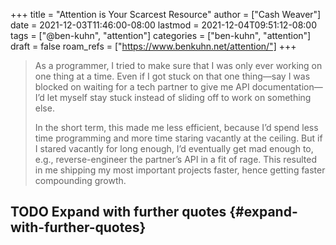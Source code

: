 +++
title = "Attention is Your Scarcest Resource"
author = ["Cash Weaver"]
date = 2021-12-03T11:46:00-08:00
lastmod = 2021-12-04T09:51:12-08:00
tags = ["@ben-kuhn", "attention"]
categories = ["ben-kuhn", "attention"]
draft = false
roam_refs = ["https://www.benkuhn.net/attention/"]
+++

> As a programmer, I tried to make sure that I was only ever working on one thing at a time. Even if I got stuck on that one thing—say I was blocked on waiting for a tech partner to give me API documentation—I’d let myself stay stuck instead of sliding off to work on something else.
>
> In the short term, this made me less efficient, because I’d spend less time programming and more time staring vacantly at the ceiling. But if I stared vacantly for long enough, I’d eventually get mad enough to, e.g., reverse-engineer the partner’s API in a fit of rage. This resulted in me shipping my most important projects faster, hence getting faster compounding growth.


## <span class="org-todo todo TODO">TODO</span> Expand with further quotes {#expand-with-further-quotes}
